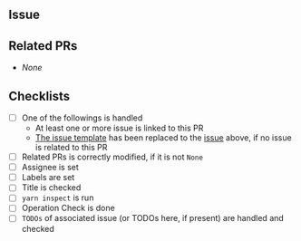 ## Issue

## Related PRs
- _None_

## Checklists
- [ ] One of the followings is handled
  - At least one or more issue is linked to this PR
  - [The issue template](https://github.com/ajktown/.github/blob/main/issue_template.md) has been replaced to the [issue](#issue) above, if no issue is related to this PR
- [ ] Related PRs is correctly modified, if it is not `None`
- [ ] Assignee is set
- [ ] Labels are set
- [ ] Title is checked
- [ ] `yarn inspect` is run
- [ ] Operation Check is done
- [ ] `TODOs` of associated issue (or TODOs here, if present) are handled and checked
